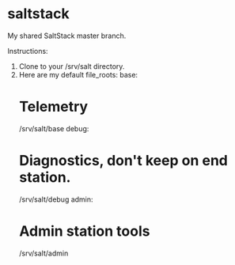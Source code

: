 # saltstack
My shared SaltStack master branch.

Instructions:
1. Clone to your /srv/salt directory.
2. Here are my default file_roots:
    base:
      # Telemetry
      /srv/salt/base
    debug:
      # Diagnostics, don't keep on end station.
      /srv/salt/debug
    admin:
      # Admin station tools
      /srv/salt/admin
    
